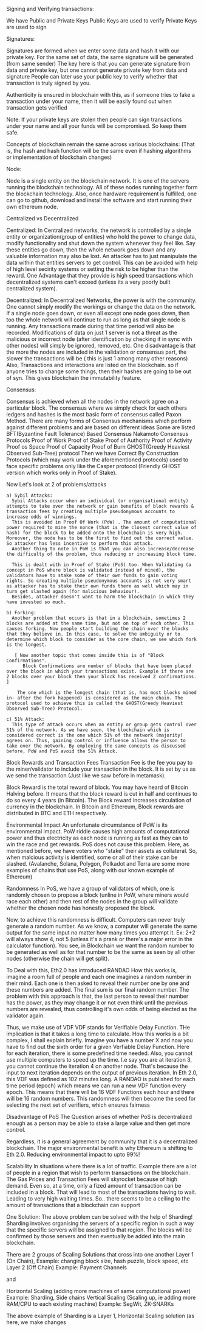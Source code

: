 Signing and Verifying transactions:

  We have Public and Private Keys
    Public Keys are used to verify
    Private Keys are used to sign

Signatures:

  Signatures are formed when we enter some data and hash it with our private key. For the same set of data, the same signature will be generated (from same sender)
  The key here is that you can generate signature from data and private key, but one cannot generate private key from data and signature
  People can later use your public key to verify whether that transaction is truly signed by you.
  
  Authenticity is ensured in blockchain with this, as if someone tries to fake a transaction under your name, then it will be easily found out when transaction gets verified

Note: If your private keys are stolen then people can sign transactions under your name and all your funds will be compromised. So keep them safe.

Concepts of blockchain remain the same across various blockchains:
  (That is, the hash and hash function will be the same even if hashing algorithms or implementation of blockchain changes)

Node:

  Node is a single entity on the blockchain network. It is one of the servers running the blockchain technology. All of these nodes running together form the blockchain technology.
  Also, once hardware requirement is fulfilled, one can go to github, download and install the software and start running their own ethereum node.
  
Centralized vs Decentralized
  
  Centralized:
    In Centralized networks, the network is controlled by a single entity or organization(group of entities) who hold the power to change data, modify functionality and shut down
    the system whenever they feel like.
    Say these entities go down, then the whole network goes down and any valuable information may also be lost.
    An attacker has to just manipulate the data within that entities servers to get control. This can be avoided with help of high level secirity systems or setting the risk to be higher than the reward.
    One Advantage that they provide is high speed transactions which decentralized systems can't exceed (unless its a very poorly built centralized system).
    
  Decentralized:
    In Decentralized Networks, the power is with the community. One cannot simply modify the workings or change the data on the network.
    If a single node goes down, or even all except one node goes down, then too the whole network will continue to run as long as that single node is running. Any transactions made during that time period will also be recorded.
    Modifications of data on just 1 server is not a threat as the malicious or incorrect node (after identification by checking if in sync with other nodes) will simply be ignored, removed, etc. 
    One disadvantage is that the more the nodes are included in the validation or consensus part, the slower the transactions will be ( this is just 1 among many other reasons)
    Also, Transactions and interactions are listed on the blockchain. so if anyone tries to change some things, then their hashes are going to be out of syn. This gives blockchain the immutability feature.

Consensus:

  Consensus is achieved when all the nodes in the network agree on a particular block. The consensus where we simply check for each others ledgers and hashes is the most basic form of consensus called Paxon Method.
  There are many forms of Consensus mechanisms which perform against different problems and are based on different ideas
  Some are listed
    BFT(Byzantine Fault Tolerance) Based Consensus
    Nakamoto Consensus Protocols
      Proof of Work
      Proof of Stake
      Proof of Authority
      Proof of Activity
      Proof os Space
      Proof of Capacity
      Proof of Burn
    GHOST(Greedy Heaviest Observed Sub-Tree) protocol
    Then we have Correct By Construction Protocols (which may work under the aforementioned protocols) used to face specific problems only like the Casper protocol (Friendly GHOST version which works only in Proof of Stake).
    
  Now Let's look at 2 of problems/attacks
  
    a) Sybil Attacks:
      Sybil Attacks occur when an individual (or organisational entity) attempts to take over the network or gain benefits of block rewards & transaction fees by creating multiple pseudonymous accounts to increase odds of winnings.
      This is avoided in Proof Of Work (PoW) . The amount of computational power required to mine the nonce (that is the closest correct value of hash) for the block to be added onto the blockchain is very high. Moreover, the node has to be the first to find out the correct value. So attacker has less incentive to perform this attack.
      Another thing to note in PoW is that you can also increase/decrease the difficulty of the problem, thus reducing or increasing block time.
      
      This is dealt with in Proof of Stake (PoS) too. When Validating (a concept in PoS where block is validated instead of mined), the validators have to stake some of their own funds to gain voting rights. So creating multiple pseudonymous accounts is not very smart as attacker has to stake their own funds there as well which may in turn get slashed again (for malicious behaviour). 
      Besides, attacker doesn't want to harm the blockchain in which they have invested so much.
      
    b) Forking:
      Another problem that occurs is that in a blockchain, sometimes 2 blocks are added at the same time, but not on top of each other. This causes forking. Now people start building the chain over the blocks that they believe in. In this case, to solve the ambiguity or to determine which block to consider as the core chain, we see which fork is the longest.
      
       [ Now another topic that comes inside this is of "Block Confirmations". 
          Block Confirmations are number of blocks that have been placed over the block in which your transactions exist. Example if there are 2 blocks over your block then your block has received 2 confirmations. ]
          
        The one which is the longest chain (that is, has most blocks mined in- after the fork happened) is considered as the main chain. The protocol used to achieve this is called the GHOST(Greedy Heaviest Observed Sub-Tree) Protocol.

    c) 51% Attack:
      This type of attack occurs when an entity or group gets control over 51% of the network. As we have seen, the blockchain which is considered correct is the one which 51% of the network (majority) agrees on. Thus, gaining control or influence allows the person to take over the network. By employing the same concepts as discussed before, PoW and PoS avoid the 51% Attack.
      
Block Rewards and Transaction Fees
  Transaction Fee is the fee you pay to the miner/validator to include your transaction in the block. It is set by us as we send the transaction (Just like we saw before in metamask).
  
  Block Reward is the total reward of block. You may have heard of Bitcoin Halving before. It means that the block reward is cut in half and continues to do so every 4 years (in Bitcoin). 
  The Block reward increases circulation of currency in the blockchain. In Bitcoin and Ethereum, Block rewards are distributed in BTC and ETH respectively.
      
Environmental Impact 
  An unfortunate circumstance of PoW is its environmental impact. PoW riddle causes high amounts of computational power and thus electricity as each node is  running as fast as they can to win the race and get rewards. 
  PoS does not cause this problem. Here, as mentioned before, we have voters who "stake" their assets as collateral. So, when malcious activity is identified, some or all of their stake can be slashed. (Avalanche, Solana, Polygon, Polkadot and Terra are some more examples of chains that use PoS, along with our known example of Ethereum)
  
Randomness
  In PoS, we have a group of validators of which, one is randomly chosen to propose a block (unline in PoW, where miners would race each other) and then rest of the nodes in the group will validate whether the chosen node has honestly proposed the block. 
  
  Now, to achieve this randomness is difficult. Computers can never truly generate a random number. As we know, a computer will generate the same output for the same input no matter how many times you attempt it. Ex: 2+2 will always show 4, not 5 (unless it's a prank or there's a major error in the calculator function).
  You see, in Blockchain we want the random number to be generated as well as for that number to be the same as seen by all other nodes (otherwise the chain will get split).
  
  To Deal with this, Eth2.0 has introduced RANDAO
    How this works is, imagine a room full of people and each one imagines a random number in their mind. Each one is then asked to reveal their number one by one and these numbers are added. The final sum is our final random number.
    The problem with this approach is that, the last person to reveal their number has the power, as they may change it or not even think until the previous numbers are revealed, thus controlling it's own odds of being elected as the validator again.
    
  Thus, we make use of VDF
    VDF stands for Verifiable Delay Function. THe implication is that it takes a long time to calculate. How this works is a bit complex, I shall explain briefly. Imagine you have a number X and now you have to find out the sixth order for a given Verfiable Delay Function. Here for each iteration, there is some predefined time needed. Also, you cannot use multiple computers to speed up the time. I.e say you are at iteration 3, you cannot continue the iteration 4 on another node. That's because the input to next iteration depends on the output of previous iteration.
    In Eth 2.0, this VDF was defined as 102 minutes long.
    A RANDAO is published for each time period (epoch) which means we can run a new VDF function every epoch. This means that there will be 16 VDF Functions each hour and there will be 16 random numbers. This randomness will then become the seed for selecting the next set of verifiers, which ensures fairness
    
Disadvantage of PoS
  The Question arises of whether PoS is decentralized enough as a person may be able to stake a large value and then get more control. 
  
Regardless, it is a general agreement by community that it is a decentralized blockchain. The major environmental benefit is why Ethereum is shifting to Eth 2.0. Reducing environmental impact to upto 99%!

Scalability
  In situations where there is a lot of traffic. Example there are a lot of people in a region that wish to perform transactions on the blockchain. The Gas Prices and Transaction Fees will skyrocket because of high demand. Even so, at a time, only a fized amount of transaction can be included in a block. That will lead to most of the transactions having to wait. Leading to very high waiting times. So.. there seems to be a ceiling to the amount of transactions that a blockchain can support
  
One Solution:
  The above problem can be solved with the help of Sharding! Sharding involves organising the servers of a specific region in such a way that the specific servers will be assigned to that region. The blocks will be confirmed by those servers and then eventually be added into the main blockchain.
  
There are 2 groups of Scaling Solutions that cross into one another
  Layer 1 (On Chain),
    Example: changing block size, hash puzzle, block speed, etc
  Layer 2 (Off Chain)
    Example: Payment Channels
  
  and
  
  Horizontal Scaling (adding more machines of same computational power)
    Example: Sharding, Side chains
  Vertical Scaling (Scaling up, ie adding more RAM/CPU to each existing machine)
    Example: SegWit, ZK-SNARKs
  
  The above example of Sharding is a Layer 1, Horizontal Scaling solution (as here, we make changes 
  

    
    
    
    
    
    
    
    
    
    
    
    
    
    
    
    
    
